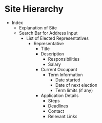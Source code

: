 # Site Hierarchy

* Index
  * Explanation of Site
  * Search Bar for Address Input
    * List of Elected Representatives
      * Representative
        * Title
        * Description
          * Responsibilities
          * Salary
        * Current Occupant
          * Term Information
            * Date started
            * Date of next election
            * Term limits (if any)
        * Application Details
          * Steps
          * Deadlines
          * Contact
          * Relevant Links
